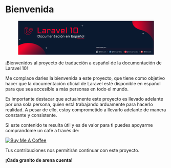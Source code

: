# Bienvenida

<figure><img src=".gitbook/assets/PortadaLaravelEspDoc.png" alt="Laravel Documentación en Español"><figcaption></figcaption></figure>

¡Bienvenidos al proyecto de traducción a español de la documentación de Laravel 10!

Me complace darles la bienvenida a este proyecto, que tiene como objetivo hacer que la documentación oficial de Laravel esté disponible en español para que sea accesible a más personas en todo el mundo.

Es importante destacar que actualmente este proyecto es llevado adelante por una sola persona, quien está trabajando arduamente para hacerlo realidad. A pesar de ello, estoy comprometido a llevarlo adelante de manera constante y consistente.

Si este contenido te resulta útil y es de valor para ti puedes apoyarme comprandome un cafe a través de:

[![Buy Me A Coffee](https://cdn.buymeacoffee.com/buttons/v2/default-yellow.png)](https://www.buymeacoffee.com/McAlvaro)

Tus contribuciones nos permitirán continuar con este proyecto.

**¡Cada granito de arena cuenta!**
